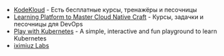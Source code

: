 - [KodeKloud](https://kodekloud.com/courses/linux-challenges/) - Есть бесплатные курсы, тренажёры и песочницы
- [Learning Platform to Master Cloud Native Craft](https://labs.iximiuz.com/) - Курсы, задачки и песочницы для DevOps 
- [Play with Kubernetes](https://labs.play-with-k8s.com/) - A simple, interactive and fun playground to learn Kubernetes
- [iximiuz Labs](https://labs.iximiuz.com/)
